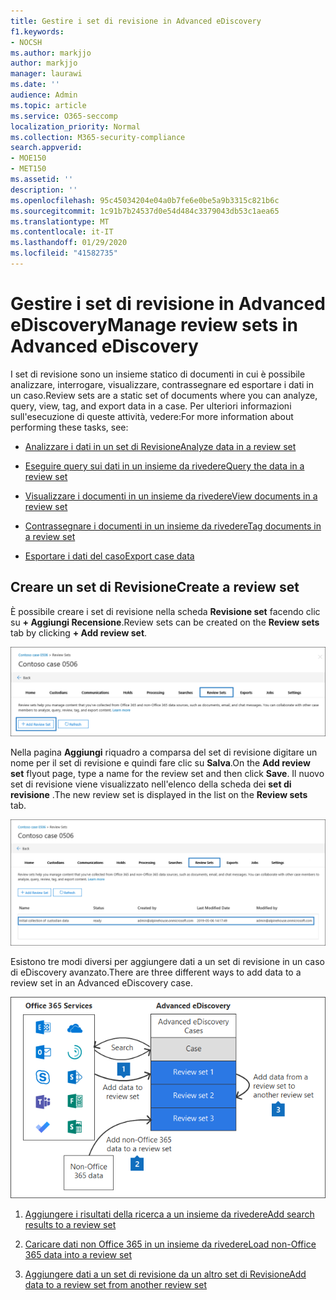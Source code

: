 ```yaml
---
title: Gestire i set di revisione in Advanced eDiscovery
f1.keywords:
- NOCSH
ms.author: markjjo
author: markjjo
manager: laurawi
ms.date: ''
audience: Admin
ms.topic: article
ms.service: O365-seccomp
localization_priority: Normal
ms.collection: M365-security-compliance
search.appverid:
- MOE150
- MET150
ms.assetid: ''
description: ''
ms.openlocfilehash: 95c45034204e04a0b7fe6e0be5a9b3315c821b6c
ms.sourcegitcommit: 1c91b7b24537d0e54d484c3379043db53c1aea65
ms.translationtype: MT
ms.contentlocale: it-IT
ms.lasthandoff: 01/29/2020
ms.locfileid: "41582735"
---
```

# <a name="manage-review-sets-in-advanced-ediscovery"></a><span data-ttu-id="4a438-102">Gestire i set di revisione in Advanced eDiscovery</span><span class="sxs-lookup"><span data-stu-id="4a438-102">Manage review sets in Advanced eDiscovery</span></span>

<span data-ttu-id="4a438-103">I set di revisione sono un insieme statico di documenti in cui è possibile analizzare, interrogare, visualizzare, contrassegnare ed esportare i dati in un caso.</span><span class="sxs-lookup"><span data-stu-id="4a438-103">Review sets are a static set of documents where you can analyze, query, view, tag, and export data in a case.</span></span> <span data-ttu-id="4a438-104">Per ulteriori informazioni sull'esecuzione di queste attività, vedere:</span><span class="sxs-lookup"><span data-stu-id="4a438-104">For more information about performing these tasks, see:</span></span>

- [<span data-ttu-id="4a438-105">Analizzare i dati in un set di Revisione</span><span class="sxs-lookup"><span data-stu-id="4a438-105">Analyze data in a review set</span></span>](analyzing-data-in-review-set.md)

- [<span data-ttu-id="4a438-106">Eseguire query sui dati in un insieme da rivedere</span><span class="sxs-lookup"><span data-stu-id="4a438-106">Query the data in a review set</span></span>](review-set-search.md)

- [<span data-ttu-id="4a438-107">Visualizzare i documenti in un insieme da rivedere</span><span class="sxs-lookup"><span data-stu-id="4a438-107">View documents in a review set</span></span>](view-documents-in-review-set.md)

- [<span data-ttu-id="4a438-108">Contrassegnare i documenti in un insieme da rivedere</span><span class="sxs-lookup"><span data-stu-id="4a438-108">Tag documents in a review set</span></span>](tagging-documents.md)

- [<span data-ttu-id="4a438-109">Esportare i dati del caso</span><span class="sxs-lookup"><span data-stu-id="4a438-109">Export case data</span></span>](exporting-data-ediscover20.md)

## <a name="create-a-review-set"></a><span data-ttu-id="4a438-110">Creare un set di Revisione</span><span class="sxs-lookup"><span data-stu-id="4a438-110">Create a review set</span></span>

<span data-ttu-id="4a438-111">È possibile creare i set di revisione nella scheda **Revisione set** facendo clic su **+ Aggiungi Recensione**.</span><span class="sxs-lookup"><span data-stu-id="4a438-111">Review sets can be created on the **Review sets** tab by clicking **+ Add review set**.</span></span>

![Aggiungere un set di Revisione](media/f45c51d9-585d-47d1-b7fb-0288715e0b6a.png)

<span data-ttu-id="4a438-113">Nella pagina **Aggiungi** riquadro a comparsa del set di revisione digitare un nome per il set di revisione e quindi fare clic su **Salva**.</span><span class="sxs-lookup"><span data-stu-id="4a438-113">On the **Add review set** flyout page, type a name for the review set and then click **Save**.</span></span> <span data-ttu-id="4a438-114">Il nuovo set di revisione viene visualizzato nell'elenco della scheda dei **set di revisione** .</span><span class="sxs-lookup"><span data-stu-id="4a438-114">The new review set is displayed in the list on the **Review sets** tab.</span></span>

![Nuovo set di revisione elencato nella scheda set di Revisione](media/AeDnewreviewset.png)

<span data-ttu-id="4a438-116">Esistono tre modi diversi per aggiungere dati a un set di revisione in un caso di eDiscovery avanzato.</span><span class="sxs-lookup"><span data-stu-id="4a438-116">There are three different ways to add data to a review set in an Advanced eDiscovery case.</span></span>

![Tre modi per aggiungere a un set di Revisione](media/1f1f4efd-c03b-4255-bc3d-df358e56549c.png)

1. [<span data-ttu-id="4a438-118">Aggiungere i risultati della ricerca a un insieme da rivedere</span><span class="sxs-lookup"><span data-stu-id="4a438-118">Add search results to a review set</span></span>](add-data-to-review-set.md)

2. [<span data-ttu-id="4a438-119">Caricare dati non Office 365 in un insieme da rivedere</span><span class="sxs-lookup"><span data-stu-id="4a438-119">Load non-Office 365 data into a review set</span></span>](load-non-office365-data.md)

3. [<span data-ttu-id="4a438-120">Aggiungere dati a un set di revisione da un altro set di Revisione</span><span class="sxs-lookup"><span data-stu-id="4a438-120">Add data to a review set from another review set</span></span>](add-data-to-review-set-from-another-review-set.md)
